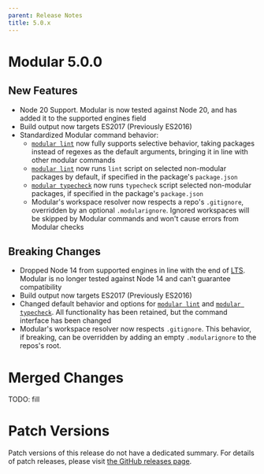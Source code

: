 ```yaml
---
parent: Release Notes
title: 5.0.x
---
```


# Modular 5.0.0

## New Features

- Node 20 Support. Modular is now tested against Node 20, and has added it to
  the supported engines field
- Build output now targets ES2017 (Previously ES2016)
- Standardized Modular command behavior:
  - [`modular lint`](../commands/lint.md) now fully supports selective behavior,
    taking packages instead of regexes as the default arguments, bringing it in
    line with other modular commands
  - [`modular lint`](../commands/lint.md) now runs `lint` script on selected
    non-modular packages by default, if specified in the package's
    `package.json`
  - [`modular typecheck`](../commands/typecheck.md) now runs `typecheck` script
    selected non-modular packages, if specified in the package's `package.json`
  - Modular's workspace resolver now respects a repo's `.gitignore`, overridden
    by an optional `.modularignore`. Ignored workspaces will be skipped by
    Modular commands and won't cause errors from Modular checks

## Breaking Changes

- Dropped Node 14 from supported engines in line with the end of
  [LTS](https://github.com/nodejs/release#release-schedule). Modular is no
  longer tested against Node 14 and can't guarantee compatibility
- Build output now targets ES2017 (Previously ES2016)
- Changed default behavior and options for [`modular lint`](../commands/lint.md)
  and [`modular typecheck`](../commands/typecheck.md). All functionality has
  been retained, but the command interface has been changed
- Modular's workspace resolver now respects `.gitignore`. This behavior, if
  breaking, can be overridden by adding an empty `.modularignore` to the repos's
  root.

# Merged Changes

TODO: fill

# Patch Versions

Patch versions of this release do not have a dedicated summary. For details of
patch releases, please visit
[the GitHub releases page](https://github.com/jpmorganchase/modular/releases).
